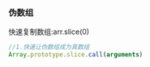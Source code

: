### 伪数组

快速复制数组:arr.slice(0)

```javascript
//1.快速让伪数组成为真数组
Array.prototype.slice.call(arguments)
```

